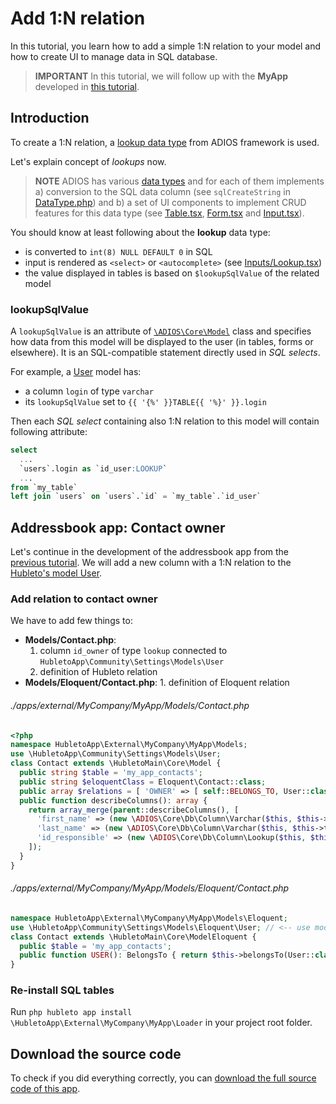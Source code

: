 # Add 1:N relation

In this tutorial, you learn how to add a simple 1:N relation to your model and how to create UI to manage data in SQL database.

> **IMPORTANT** In this tutorial, we will follow up with the **MyApp** developed in [this tutorial](add-model-for-contacts).

## Introduction

To create a 1:N relation, a [lookup data type](https://github.com/wai-blue/adios/blob/main/src/Core/Db/DataTypes/DataTypeLookup.php) from ADIOS framework is used.

Let's explain concept of *lookups* now.

> **NOTE** ADIOS has various [data types](https://github.com/wai-blue/adios/tree/main/src/Core/Db/DataTypes) and for each of them implements a) conversion to the SQL data column (see `sqlCreateString` in [DataType.php](https://github.com/wai-blue/adios/blob/main/src/Core/Db/DataType.php)) and b) a set of UI components to implement CRUD features for this data type (see [Table.tsx](https://github.com/wai-blue/adios/blob/main/src/Components/Table.tsx), [Form.tsx](https://github.com/wai-blue/adios/blob/main/src/Components/Form.tsx) and [Input.tsx](https://github.com/wai-blue/adios/blob/main/src/Components/Input.tsx)).

You should know at least following about the **lookup** data type:
  * is converted to `int(8) NULL DEFAULT 0` in SQL
  * input is rendered as `<select>` or `<autocomplete>` (see [Inputs/Lookup.tsx](https://github.com/wai-blue/adios/blob/main/src/Components/Inputs/Lookup.tsx))
  * the value displayed in tables is based on `$lookupSqlValue` of the related model

### lookupSqlValue

A `lookupSqlValue` is an attribute of [`\ADIOS\Core\Model`](https://github.com/wai-blue/adios/blob/main/src/Core/Model.php) class and specifies how data from this model will be displayed to the user (in tables, forms or elsewhere). It is an SQL-compatible statement directly used in *SQL selects*.

For example, a [User](https://github.com/wai-blue/adios/blob/main/src/Models/User.php) model has:

  * a column `login` of type `varchar`
  * its `lookupSqlValue` set to `{{ '{%' }}TABLE{{ '%}' }}.login`

Then each *SQL select* containing also 1:N relation to this model will contain following attribute:

```sql
select
  ...
  `users`.login as `id_user:LOOKUP`
  ...
from `my_table`
left join `users` on `users`.`id` = `my_table`.`id_user`
```

## Addressbook app: Contact owner

Let's continue in the development of the addressbook app from the [previous tutorial](add-model-for-contacts). We will add a new column with a 1:N relation to the [Hubleto's model User](https://github.com/wai-blue/hubleto/blob/main/apps/community/Settings/Models/User.php).

### Add relation to contact owner

We have to add few things to:

  * **Models/Contact.php**:
    1. column `id_owner` of type `lookup` connected to `HubletoApp\Community\Settings\Models\User`
    2. definition of Hubleto relation
  *  **Models/Eloquent/Contact.php**:
    1. definition of Eloquent relation

###### ./apps/external/MyCompany/MyApp/Models/Contact.php
```php
<?php
namespace HubletoApp\External\MyCompany\MyApp\Models;
use \HubletoApp\Community\Settings\Models\User;
class Contact extends \HubletoMain\Core\Model {
  public string $table = 'my_app_contacts';
  public string $eloquentClass = Eloquent\Contact::class;
  public array $relations = [ 'OWNER' => [ self::BELONGS_TO, User::class, 'id_owner', 'id' ] ];
  public function describeColumns(): array {
    return array_merge(parent::describeColumns(), [
      'first_name' => (new \ADIOS\Core\Db\Column\Varchar($this, $this->translate('First name')))->setRequired(),
      'last_name' => (new \ADIOS\Core\Db\Column\Varchar($this, $this->translate('Last name')))->setRequired(),
      'id_responsible' => (new \ADIOS\Core\Db\Column\Lookup($this, $this->translate('Responsible'), User::class)),
    ]);
  }
}
```

###### ./apps/external/MyCompany/MyApp/Models/Eloquent/Contact.php
```php
namespace HubletoApp\External\MyCompany\MyApp\Models\Eloquent;
use \HubletoApp\Community\Settings\Models\Eloquent\User; // <-- use model for users
class Contact extends \HubletoMain\Core\ModelEloquent {
  public $table = 'my_app_contacts';
  public function USER(): BelongsTo { return $this->belongsTo(User::class, 'id_user', 'id'); } // <-- Eloquent relation
}
```

### Re-install SQL tables

Run `php hubleto app install \HubletoApp\External\MyCompany\MyApp\Loader` in your project root folder.

## Download the source code

To check if you did everything correctly, you can [download the full source code of this app](../downloads/MyApp.zip).
